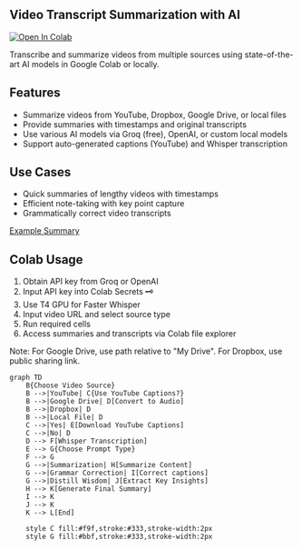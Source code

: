 ## Video Transcript Summarization with AI

[![Open In Colab](https://colab.research.google.com/assets/colab-badge.svg)](https://colab.research.google.com/github/martinopiaggi/summarize/blob/main/Summarize.ipynb)

Transcribe and summarize videos from multiple sources using state-of-the-art AI models in Google Colab or locally.

## Features

- Summarize videos from YouTube, Dropbox, Google Drive, or local files
- Provide summaries with timestamps and original transcripts
- Use various AI models via Groq (free), OpenAI, or custom local models
- Support auto-generated captions (YouTube) and Whisper transcription

## Use Cases

- Quick summaries of lengthy videos with timestamps
- Efficient note-taking with key point capture
- Grammatically correct video transcripts

[Example Summary](Video%20summaries%20examples/ngvOyccUzzY_captions_FINAL.md)

## Colab Usage

1. Obtain API key from Groq or OpenAI
2. Input API key into Colab Secrets 🗝️
3. Use T4 GPU for Faster Whisper
4. Input video URL and select source type
5. Run required cells
6. Access summaries and transcripts via Colab file explorer

Note: For Google Drive, use path relative to "My Drive". For Dropbox, use public sharing link.


```mermaid
graph TD
    B{Choose Video Source}
    B -->|YouTube| C{Use YouTube Captions?}
    B -->|Google Drive| D[Convert to Audio]
    B -->|Dropbox| D
    B -->|Local File| D
    C -->|Yes| E[Download YouTube Captions]
    C -->|No| D
    D --> F[Whisper Transcription]
    E --> G{Choose Prompt Type}
    F --> G
    G -->|Summarization| H[Summarize Content]
    G -->|Grammar Correction| I[Correct captions]
    G -->|Distill Wisdom| J[Extract Key Insights]
    H --> K[Generate Final Summary]
    I --> K
    J --> K
    K --> L[End]

    style C fill:#f9f,stroke:#333,stroke-width:2px
    style G fill:#bbf,stroke:#333,stroke-width:2px
```